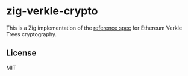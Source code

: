 # zig-verkle-crypto
This is a Zig implementation of the [reference spec](https://github.com/crate-crypto/verkle-trie-ref) for Ethereum Verkle Trees cryptography.

## License

MIT
